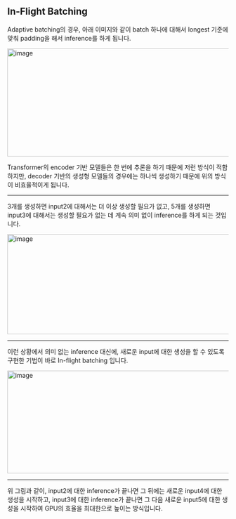 ## In-Flight Batching

Adaptive batching의 경우, 아래 이미지와 같이 batch 하나에 대해서 longest 기준에 맞춰 padding을 해서 inference를 하게 됩니다.

<img width="1440" height="246" alt="image" src="https://github.com/user-attachments/assets/49a03bf1-3b2a-4a19-8d93-26e423ab2f00" />


Transformer의 encoder 기반 모델들은 한 번에 추론을 하기 때문에 저런 방식이 적합하지만, decoder 기반의 생성형 모델들의 경우에는 하나씩 생성하기 때문에 위의 방식이 비효율적이게 됩니다.

---


3개를 생성하면 input2에 대해서는 더 이상 생성할 필요가 없고, 5개를 생성하면 input3에 대해서는 생성할 필요가 없는 데 계속 의미 없이 inference를 하게 되는 것입니다.

<img width="1434" height="228" alt="image" src="https://github.com/user-attachments/assets/44adac1a-9919-4467-a35e-952af07f6189" />

---

이런 상황에서 의미 없는 inference 대신에, 새로운 input에 대한 생성을 할 수 있도록 구현한 기법이 바로 In-flight batching 입니다.

<img width="1446" height="234" alt="image" src="https://github.com/user-attachments/assets/2650d65f-8323-423c-8be2-b6fa77befdeb" />

---

위 그림과 같이, input2에 대한 inference가 끝나면 그 뒤에는 새로운 input4에 대한 생성을 시작하고, input3에 대한 inference가 끝나면 그 다음 새로운 input5에 대한 생성을 시작하여 GPU의 효율을 최대한으로 높이는 방식입니다.
